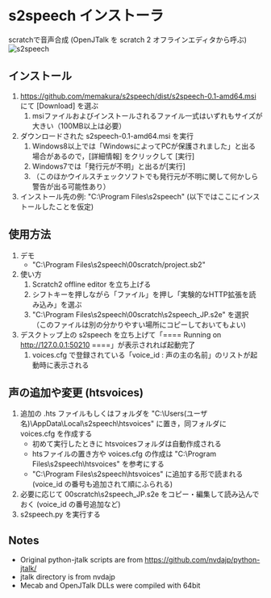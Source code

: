 # s2speech インストーラ
scratchで音声合成 (OpenJTalk を scratch 2 オフラインエディタから呼ぶ)
![s2speech](https://github.com/memakura/s2speech/blob/master/images/ScratchSpeechSynth.png)

## インストール
1. https://github.com/memakura/s2speech/dist/s2speech-0.1-amd64.msi にて [Download] を選ぶ
    1. msiファイルおよびインストールされるファイル一式はいずれもサイズが大きい（100MB以上は必要）
1. ダウンロードされた s2speech-0.1-amd64.msi を実行
    1. Windows8以上では「WindowsによってPCが保護されました」と出る場合があるので，[詳細情報] をクリックして [実行]
    1. Windows7では「発行元が不明」と出るが[実行]
    1. （このほかウイルスチェックソフトでも発行元が不明に関して何かしら警告が出る可能性あり）
1. インストール先の例: "C:\Program Files\s2speech" (以下ではここにインストールしたことを仮定)


## 使用方法
1. デモ
    - "C:\Program Files\s2speech\00scratch/project.sb2"
1. 使い方
    1. Scratch2 offline editor を立ち上げる
    1. シフトキーを押しながら「ファイル」を押し「実験的なHTTP拡張を読み込み」を選ぶ
    1. "C:\Program Files\s2speech\00scratch\s2speech_JP.s2e" を選択（このファイルは別の分かりやすい場所にコピーしておいてもよい)
1. デスクトップ上の s2speech を立ち上げて「==== Running on http://127.0.0.1:50210 ====」が表示されれば起動完了
    1. voices.cfg で登録されている「voice_id : 声の主の名前」のリストが起動時に表示される

## 声の追加や変更 (htsvoices)
1. 追加の .hts ファイルもしくはフォルダを "C:\Users\(ユーザ名)\AppData\Local\s2speech\htsvoices" に置き，同フォルダに voices.cfg を作成する
    - 初めて実行したときに htsvoicesフォルダは自動作成される
    - htsファイルの置き方や voices.cfg の作成は "C:\Program Files\s2speech\htsvoices" を参考にする
    - "C:\Program Files\s2speech\htsvoices" に追加する形で読まれる (voice_id の番号も追加されて順にふられる)
1. 必要に応じて 00scratch\s2speech_JP.s2e をコピー・編集して読み込んでおく (voice_id の番号追加など)
1. s2speech.py を実行する

## Notes
- Original python-jtalk scripts are from https://github.com/nvdajp/python-jtalk/
- jtalk directory is from nvdajp
- Mecab and OpenJTalk DLLs were compiled with 64bit
